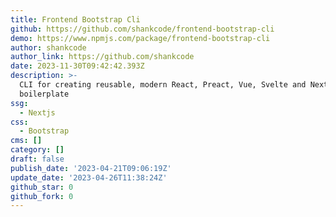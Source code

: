 ```yaml
---
title: Frontend Bootstrap Cli
github: https://github.com/shankcode/frontend-bootstrap-cli
demo: https://www.npmjs.com/package/frontend-bootstrap-cli
author: shankcode
author_link: https://github.com/shankcode
date: 2023-11-30T09:42:42.393Z
description: >-
  CLI for creating reusable, modern React, Preact, Vue, Svelte and Nextjs
  boilerplate
ssg:
  - Nextjs
css:
  - Bootstrap
cms: []
category: []
draft: false
publish_date: '2023-04-21T09:06:19Z'
update_date: '2023-04-26T11:38:24Z'
github_star: 0
github_fork: 0
---
```

